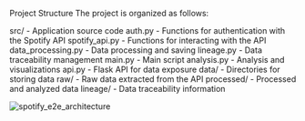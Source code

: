 Project Structure
The project is organized as follows:

src/ - Application source code
      auth.py - Functions for authentication with the Spotify API
      spotify_api.py - Functions for interacting with the API
      data_processing.py - Data processing and saving
      lineage.py - Data traceability management
      main.py - Main script
      analysis.py - Analysis and visualizations
      api.py - Flask API for data exposure
data/ - Directories for storing data
raw/ - Raw data extracted from the API
processed/ - Processed and analyzed data
lineage/ - Data traceability information


![spotify_e2e_architecture](https://github.com/user-attachments/assets/b713a6b3-0a17-4f9c-a57c-2fa29ef972ab)
